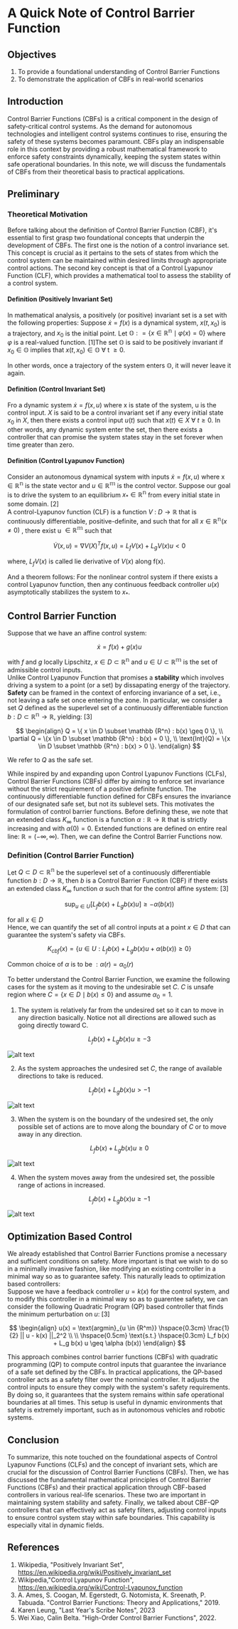 # A Quick Note of Control Barrier Function 
## Objectives
1. To provide a foundational understanding of Control Barrier Functions
2. To demonstrate the application of CBFs in real-world scenarios
## Introduction 
Control Barrier Functions (CBFs) is a critical component in the design of safety-critical control systems. As the demand for autonomous technologies and intelligent control systems continues to rise, ensuring the safety of these systems becomes paramount. CBFs play an indispensable role in this context by providing a robust mathematical framework to enforce safety constraints dynamically, keeping the system states within safe operational boundaries. In this note, we will discuss the fundamentals of CBFs from their theoretical basis to practical applications.  
## Preliminary
### Theoretical Motivation
Before talking about the definition of Control Barrier Function (CBF), it's essential to first grasp two foundational concepts that underpin the development of CBFs. The first one is the notion of a control invariance set. This concept is crucial as it pertains to the sets of states from which the control system can be maintained within desired limits through appropriate control actions. The second key concept is that of a Control Lyapunov Function (CLF), which provides a mathematical tool to assess the stability of a control system. 

#### Definition (Positively Invariant Set)
In mathematical analysis, a positively (or positive) invariant set is a set with the following properties: 
Suppose $\dot{x} = f(x)$ is a dynamical system, $x(t, x_0)$ is a trajectory, and $x_0$ is the initial point. Let $\mathbb{O} : = \{x \in \mathbb{R^n} \mid \varphi (x) =0 \}$ where $\varphi$ is a real-valued function. [1]The set $\mathbb{O}$ is said to be positively invariant if $x_0 \in \mathbb{O}$ implies that $x(t, x_0) \in \mathbb{O}$ $\forall$ t $\geq 0$.   

In other words, once a trajectory of the system enters $\mathbb{O}$, it will never leave it again.

#### Definition (Control Invariant Set)
 Fro a dynamic system $\dot{x} = f(x, u)$ where x is state of the system, u is the control input. $X$ is said to be a control invariant set if any every initial state $x_0$ in $X$, then there exists a control input $u(t)$ such that $x(t) \in X$  $\forall$ $t \geq 0$. In other words, any dynamic system enter the set, then there exists a controller that can promise the system states stay in the set forever when time greater than zero. 
#### Definition (Control Lyapunov Function)
Consider an autonomous dynamical system with inputs $\dot{x} = f(x, u)$ where x $\in \mathbb{R^n}$ is the state vector and  $u \in \mathbb{R^m}$ is the control vector. Suppose our goal is to drive the system to an equilibrium $x_* \in \mathbb{R^n}$ from every initial state in some domain. [2]  
A control-Lyapunov function (CLF) is a function $V$ : $D \longrightarrow \mathbb{R}$ that is continuously differentiable, positive-definite, and such that for all $x \in \mathbb{R^n} (x \neq 0)$ , there exist u $\in \mathbb{R^m}$ such that   

$$
\dot{V}(x,u)  = \nabla V(X)^T f(x, u) = L_f V(x) + L_g V(x) u< 0
$$

where, $L_f V(x)$ is called lie derivative of $V(x)$ along f(x).   

And a theorem follows: For the nonlinear control system if there exists a control Lyapunov function, then any continuous feedback controller $u(x)$ asymptotically stabilizes the system to $x_*$. 


## Control Barrier Function 
Suppose that we have an affine control system: 

$$
\dot{x} = f(x) + g(x) u 
$$   

with $f$ and $g$ locally Lipschitz, $x \in D \subset \mathbb {R^n}$ and $u \in U \subset \mathbb {R^m}$ is the set of admissible control inputs.   
Unlike Control Lyapunov Function that promises a **stability** which involves driving a system to a point (or a set) by dissapating energy of the trajectory. **Safety** can be framed in the context of enforcing invariance of a set, i.e., not leaving a safe set once entering the zone. In particular, we consider a set ${Q}$ defined as the superlevel set of a continuously differentiable function $b: {D} \subset \mathbb{R^n} \longrightarrow \mathbb{R}$, yielding: [3]

$$
\begin{align}
Q = \{ x \in D \subset \mathbb {R^n} : b(x) \geq 0 \}, 
\\
\partial Q = \{x \in D \subset \mathbb {R^n} : b(x) = 0 \}, 
\\
\text{Int}(Q) = \{x \in D \subset \mathbb {R^n} : b(x) > 0 \}. 
\end{align}
$$  

We refer to ${Q}$ as the safe set.   

While inspired by and expanding upon Control Lyapunov Functions (CLFs), Control Barrier Functions (CBFs) differ by aiming to enforce set invariance without the strict requirement of a positive definite function. The continuously differentiable function defined for CBFs ensures the invariance of our designated safe set, but not its sublevel sets.
This motivates the formulation of control barrier functions. Before defining these, we note that an extended class ${K_\infty}$ function is a function $\alpha : \mathbb{R} \longrightarrow \mathbb{R}$ that is strictly increasing and with $\alpha(0) =0$. Extended functions are defined on entire real line: $\mathbb R = (-\infty, \infty)$. Then, we can define the Control Barrier Functions now.   

### Definition (Control Barrier Function)

Let $Q \subset D \subset \mathbb {R^n}$ be the superlevel set of a continuously differentiable function $b : D \longrightarrow \mathbb {R}$, then $b$ is a Control Barrier Function (CBF) if there exists an extended class $K_{\infty}$ function $\alpha$ such that for the control affine system: [3]

$$
\text{sup}_{u\in U} [L_f b(x) + L_g b(x) u] \geq - \alpha (b(x)) $$ 

for all $x \in D$  
Hence, we can quantify the set of all control inputs at a point $x \in D$ that can guarantee the system's safety via CBFs. 

$$
K_{cbf}(x) = \{u \in U : L_f b(x) + L_g b(x) u + \alpha (b(x)) \geq 0 \}
$$  

Common choice of $\alpha$ is to be $:\alpha(r) = \alpha_0(r)$

To better understand the Control Barrier Function, we examine the following cases for the system as it moving to the undesirable set ${C}$. ${C}$ is unsafe region where $C = \{x \in D \mid b(x) \leq 0 \}$ and assume $\alpha_0 =1$. 

1. The system is relatively far from the undesired set so it can to move in any direction basically. Notice not all directions are allowed such as going directly toward C. 

$$
L_f b(x) + L_g b(x) u   \geq - 3
$$


![alt text](figs/1.png)

2. As the system approaches the undesired set ${C}$, the range of available directions to take is reduced. 

$$ 
L_f b(x) + L_g b(x) u   > - 1 
$$

![alt text](figs/2.png)

3. When the system is on the boundary of the undesired set, the only possible set of actions are to move along the boundary of ${C}$ or to move away in any direction.

$$ 
L_f b(x) + L_g b(x) u   \geq 0 
$$

![alt text](figs/3.png)

4. When the system moves away from the undesired set, the possible range of actions in increased. 

$$
L_f b(x) + L_g b(x) u   \geq -1 
$$

![alt text](figs/4.png)

## Optimization Based Control 
We already established that Control Barrier Functions promise a necessary and sufficient conditions on safety. More important is that we wish to do so in a minimally invasive fashion, like modifying an existing controller in a minimal way so as to guarantee safety. This naturally leads to optimization based controllers:   
Suppose we have a feedback controller $u = k(x)$ for the control system, and to modify this controller in a minimal way so as to guarentee safety, we can consider the following Quadratic Program (QP) based controller that finds the minimum perturbation on $u$: [3]

$$
\begin{align}
u(x) = \text{argmin}_{u \in {R^m}} \hspace{0.3cm} \frac{1}{2} || u - k(x) ||_2^2 \\
\\
\hspace{0.5cm} \text{s.t.} \hspace{0.3cm} L_f b(x) + L_g b(x)
u \geq \alpha (b(x)) 
\end{align}
$$  

This approach combines control barrier functions (CBFs) with quadratic programming (QP) to compute control inputs that guarantee the invariance of a safe set defined by the CBFs. In practical applications, the QP-based controller acts as a safety filter over the nominal controller. It adjusts the control inputs to ensure they comply with the system's safety requirements. By doing so, it guarantees that the system remains within safe operational boundaries at all times. This setup is useful in dynamic environments that safety is extremely important, such as in autonomous vehicles and robotic systems. 


## Conclusion 
To summarize, this note touched on the foundational aspects of Control Lyapunov Functions (CLFs) and the concept of invariant sets, which are crucial for the discussion of Control Barrier Functions (CBFs). Then, we has discussed the fundamental mathematical principles of Control Barrier Functions (CBFs) and their practical application through CBF-based controllers in various real-life scenarios. These two are important in maintaining system stability and safety. Finally, we talked about CBF-QP controllers that can effectively act as safety filters, adjusting control inputs to ensure control system stay within safe boundaries. This capability is especially vital in dynamic fields. 

## References 
1. Wikipedia, "Positively Invariant Set", https://en.wikipedia.org/wiki/Positively_invariant_set
2. Wikipedia,"Control Lyapunov Function", https://en.wikipedia.org/wiki/Control-Lyapunov_function
3. A. Ames, S. Coogan, M. Egerstedt, G. Notomista, K. Sreenath, P. Tabuada. "Control Barrier Functions: Theory and Applications," 2019.
4. Karen Leung, "Last Year's Scribe Notes", 2023
5. Wei Xiao, Calin Belta. "High-Order Control Barrier Functions", 2022. 
